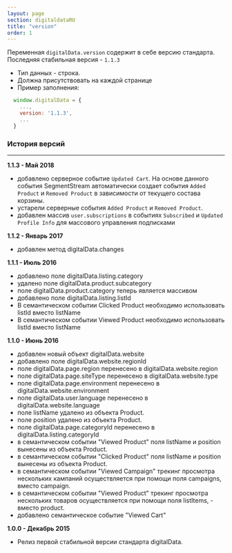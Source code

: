```yaml
---
layout: page
section: digitaldataRU
title: "version"
order: 1
---
```


Переменная `digitalData.version` содержит в себе версию стандарта. Последняя стабильная версия - `1.1.3`
- Тип данных - строка.
- Должна присутствовать на каждой странице
- Пример заполнения:
```javascript
  window.digitalData = {
    ...,
    version: '1.1.3',
    ...
  }
```


### История версий
------
**1.1.3 -  Май 2018**
- добавлено серверное событие `Updated Cart`. На основе данного события SegmentStream автоматически создает события `Added Product` и `Removed Product` в зависимости от текущего состава корзины.
- устарели серверные события `Added Product` и `Removed Product`.
- добавлен массив `user.subscriptions` в событиях `Subscribed` и `Updated Profile Info` для массового управления подписками

**1.1.2 - Январь 2017**
- добавлен метод digitalData.changes

**1.1.1 - Июль 2016**

- добавлено поле digitalData.listing.category
- удалено поле digitalData.product.subcategory
- поле digitalData.product.category теперь является массивом
- добавлено поле digitalData.listing.listId
- В семантическом событии Clicked Product необходимо использовать listId вместо listName
- В семантическом событии Viewed Product необходимо использовать listId вместо listName

**1.1.0 - Июнь 2016**
- добавлен новый объект digitalData.website
- добавлено поле digitalData.website.regionId
- поле digitalData.page.region перенесено в digitalData.website.region
- поле digitalData.page.siteType перенесено в digitalData.website.type
- поле digitalData.page.environment перенесено в digitalData.website.environment
- поле digitalData.user.language перенесено в digitalData.website.language
- поле listName удалено из объекта Product.
- поле position удалено из объекта Product.
- поле digitalData.page.categoryId перенесено в digitalData.listing.categoryId
- в семантическом событии "Viewed Product" поля listName и position вынесены из объекта Product.
- в семантическом событии "Clicked Product" поля listName и position вынесены из объекта Product.
- в семантическом событии "Viewed Campaign" трекинг просмотра нескольких кампаний осуществляется при помощи поля campaigns, вместо campaign.
- в семантическом событии "Viewed Product" трекинг просмотра нескольких товаров осуществляется при помощи поля listItems, - вместо product.
- добавлено семантическое событие "Viewed Cart"

**1.0.0 - Декабрь 2015**
- Релиз первой стабильной версии стандарта digitalData.
